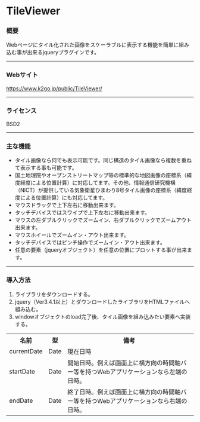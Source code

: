 # TileViewer
### 概要
Webページにタイル化された画像をスケーラブルに表示する機能を簡単に組み込む事が出来るjqueryプラグインです。

------------

### Webサイト
https://www.k2go.jp/public/TileViewer/

------------

### ライセンス

BSD2

------------

### 主な機能

- タイル画像なら何でも表示可能です。同じ構造のタイル画像なら複数を重ねて表示する事も可能です。
- 国土地理院やオープンストリートマップ等の標準的な地図画像の座標系（緯度経度による位置計算）に対応してます。その他、情報通信研究機構（NICT）が提供している気象衛星ひまわり8号タイル画像の座標系（緯度経度による位置計算）にも対応してます。
- マウスドラッグで上下左右に移動出来ます。
- タッチデバイスではスワイプで上下左右に移動出来ます。
- マウスの左ダブルクリックでズームイン、右ダブルクリックでズームアウト出来ます。
- マウスホイールでズームイン・アウト出来ます。
- タッチデバイスではピンチ操作でズームイン・アウト出来ます。
- 任意の要素（jqueryオブジェクト）を任意の位置にプロットする事が出来ます。

------------

### 導入方法

1. ライブラリをダウンロードする。
2. jquery（Ver3.4.1以上）とダウンロードしたライブラリをHTMLファイルへ組み込む。
3. windowオブジェクトのload完了後、タイル画像を組み込みたい要素へ実装する。


<table>
              <tbody>
                <tr>
                  <th>名前</th>
                  <th>型</th>
                  <th>備考</th>
                </tr>
                <tr>
                  <td>currentDate</td>
                  <td>Date</td>
                  <td>現在日時</td>
                </tr>
                <tr>
                  <td>startDate</td>
                  <td>Date</td>
                  <td>開始日時。例えば画面上に横方向の時間軸バー等を持つWebアプリケーションなら左端の日時。</td>
                </tr>
                <tr>
                  <td>endDate</td>
                  <td>Date</td>
                  <td>終了日時。例えば画面上に横方向の時間軸バー等を持つWebアプリケーションなら右端の日時。</td>
                </tr>
              </tbody>
            </table>
